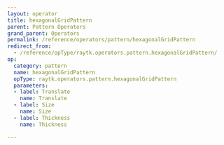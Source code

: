 ```yaml
---
layout: operator
title: hexagonalGridPattern
parent: Pattern Operators
grand_parent: Operators
permalink: /reference/operators/pattern/hexagonalGridPattern
redirect_from:
  - /reference/opType/raytk.operators.pattern.hexagonalGridPattern/
op:
  category: pattern
  name: hexagonalGridPattern
  opType: raytk.operators.pattern.hexagonalGridPattern
  parameters:
  - label: Translate
    name: Translate
  - label: Size
    name: Size
  - label: Thickness
    name: Thickness

---
```


